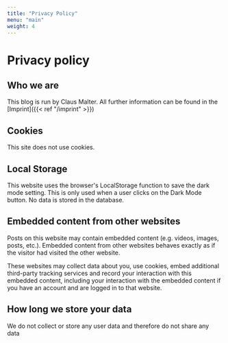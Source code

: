 ```yaml
---
title: "Privacy Policy"
menu: "main"
weight: 4
---
```


# Privacy policy

## Who we are

This blog is run by Claus Malter. All further information can be found in the [Imprint]({{< ref "/imprint" >}})

## Cookies

This site does not use cookies.

## Local Storage

This website uses the browser's LocalStorage function to save the dark mode setting. This is only used when a user clicks on the Dark Mode button. No data is stored in the database.

## Embedded content from other websites

Posts on this website may contain embedded content (e.g. videos, images, posts, etc.). Embedded content from other websites behaves exactly as if the visitor had visited the other website.

These websites may collect data about you, use cookies, embed additional third-party tracking services and record your interaction with this embedded content, including your interaction with the embedded content if you have an account and are logged in to that website.

## How long we store your data

We do not collect or store any user data and therefore do not share any data
